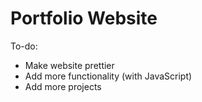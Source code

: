 # Portfolio Website
To-do:
- Make website prettier
- Add more functionality (with JavaScript)
- Add more projects
